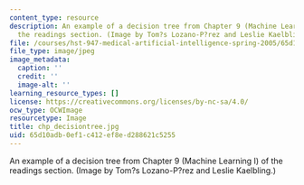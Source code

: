 ```yaml
---
content_type: resource
description: An example of a decision tree from Chapter 9 (Machine Learning I) of
  the readings section. (Image by Tom?s Lozano-P?rez and Leslie Kaelbling.)
file: /courses/hst-947-medical-artificial-intelligence-spring-2005/65d10adb0ef1c412ef8ed288621c5255_chp_decisiontree.jpg
file_type: image/jpeg
image_metadata:
  caption: ''
  credit: ''
  image-alt: ''
learning_resource_types: []
license: https://creativecommons.org/licenses/by-nc-sa/4.0/
ocw_type: OCWImage
resourcetype: Image
title: chp_decisiontree.jpg
uid: 65d10adb-0ef1-c412-ef8e-d288621c5255
---
```

An example of a decision tree from Chapter 9 (Machine Learning I) of the readings section. (Image by Tom?s Lozano-P?rez and Leslie Kaelbling.)
